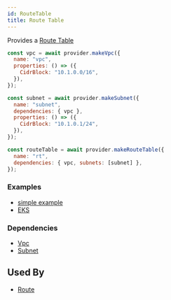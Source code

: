 ```yaml
---
id: RouteTable
title: Route Table
---
```


Provides a [Route Table](https://docs.aws.amazon.com/vpc/latest/userguide/VPC_Route_Tables.html)

```js
const vpc = await provider.makeVpc({
  name: "vpc",
  properties: () => ({
    CidrBlock: "10.1.0.0/16",
  }),
});

const subnet = await provider.makeSubnet({
  name: "subnet",
  dependencies: { vpc },
  properties: () => ({
    CidrBlock: "10.1.0.1/24",
  }),
});

const routeTable = await provider.makeRouteTable({
  name: "rt",
  dependencies: { vpc, subnets: [subnet] },
});
```

### Examples

- [simple example](https://github.com/grucloud/grucloud/blob/main/examples/aws/ec2-vpc/iac.js)
- [EKS](https://github.com/grucloud/grucloud/blob/main/packages/modules/aws/eks/iac.js)

### Dependencies

- [Vpc](./Vpc)
- [Subnet](./Subnet)

## Used By

- [Route](./Route)
